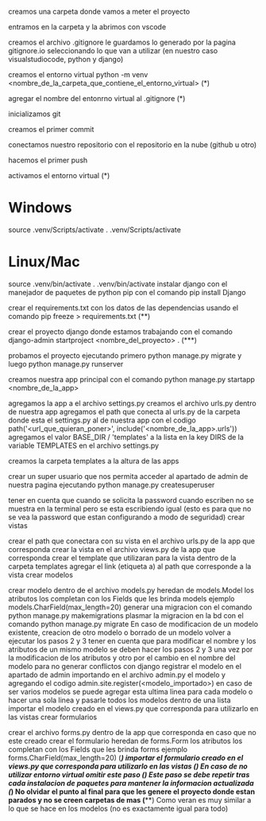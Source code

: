 creamos una carpeta donde vamos a meter el proyecto

entramos en la carpeta y la abrimos con vscode

creamos el archivo .gitignore le guardamos lo generado por la pagina gitignore.io seleccionando lo que van a utilizar (en nuestro caso visualstudiocode, python y django)

creamos el entorno virtual python -m venv <nombre_de_la_carpeta_que_contiene_el_entorno_virtual> (*)

agregar el nombre del entonrno virtual al .gitignore (*)

inicializamos git

creamos el primer commit

conectamos nuestro repositorio con el repositorio en la nube (github u otro)

hacemos el primer push

activamos el entorno virtual (*)

# Windows
source .venv/Scripts/activate
. .venv/Scripts/activate

# Linux/Mac
source .venv/bin/activate
. .venv/bin/activate
instalar django con el manejador de paquetes de python pip con el comando pip install Django

crear el requirements.txt con los datos de las dependencias usando el comando pip freeze > requirements.txt (**)

crear el proyecto django donde estamos trabajando con el comando django-admin startproject <nombre_del_proyecto> . (***)

probamos el proyecto ejecutando primero python manage.py migrate y luego python manage.py runserver

creamos nuestra app principal con el comando python manage.py startapp <nombre_de_la_app>

agregamos la app a el archivo settings.py
creamos el archivo urls.py dentro de nuestra app
agregamos el path que conecta al urls.py de la carpeta donde esta el settings.py al de nuestra app con el codigo path('<url_que_quieran_poner>', include('<nombre_de_la_app>.urls'))
agregamos el valor BASE_DIR / 'templates' a la lista en la key DIRS de la variable TEMPLATES en el archivo settings.py

creamos la carpeta templates a la altura de las apps

crear un super usuario que nos permita acceder al apartado de admin de nuestra pagina ejecutando python manage.py createsuperuser

tener en cuenta que cuando se solicita la password cuando escriben no se muestra en la terminal pero se esta escribiendo igual (esto es para que no se vea la password que estan configurando a modo de seguridad)
crear vistas

crear el path que conectara con su vista en el archivo urls.py de la app que corresponda
crear la vista en el archivo views.py de la app que corresponda
crear el template que utilizaran para la vista dentro de la carpeta templates
agregar el link (etiqueta a) al path que corresponde a la vista
crear modelos

crear modelo dentro de el archivo models.py
heredan de models.Model
los atributos los completan con los Fields que les brinda models ejemplo models.CharField(max_length=20)
generar una migracion con el comando python manage.py makemigrations
plasmar la migracion en la bd con el comando python manage.py migrate
En caso de modificacion de un modelo existente, creacion de otro modelo o borrado de un modelo volver a ejecutar los pasos 2 y 3
tener en cuenta que para modificar el nombre y los atributos de un mismo modelo se deben hacer los pasos 2 y 3 una vez por la modificacion de los atributos y otro por el cambio en el nombre del modelo para no generar conflictos con django
registrar el modelo en el apartado de admin importando en el archivo admin.py el modelo y agregando el codigo admin.site.register(<modelo_importado>)
en caso de ser varios modelos se puede agregar esta ultima linea para cada modelo o hacer una sola linea y pasarle todos los modelos dentro de una lista
importar el modelo creado en el views.py que corresponda para utilizarlo en las vistas
crear formularios

crear el archivo forms.py dentro de la app que corresponda en caso que no este creado
crear el formulario
heredan de forms.Form
los atributos los completan con los Fields que les brinda forms ejemplo forms.CharField(max_length=20) (****)
importar el formulario creado en el views.py que corresponda para utilizarlo en las vistas
(*) En caso de no utilizar entorno virtual omitir este paso
(**) Este paso se debe repetir tras cada instalacion de paquetes para mantener la informacion actualizada
(***) No olvidar el punto al final para que les genere el proyecto donde estan parados y no se creen carpetas de mas
(****) Como veran es muy similar a lo que se hace en los modelos (no es exactamente igual para todo)
